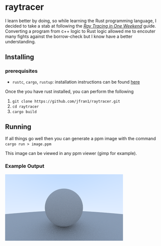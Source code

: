 # raytracer

I learn better by doing, so while learning the Rust programming language, I decided to take a stab at following the [_Ray Tracing in One Weekend_](https://raytracing.github.io/books/RayTracingInOneWeekend.html) guide. Converting a program from c++ logic to Rust logic allowed me to encouter many fights against the borrow-check but I know have a better understanding. 

## Installing
### prerequisites
* `rustc`, `cargo`, `rustup`: installation instructions can be found [here](https://www.rust-lang.org/tools/install)

Once the you have rust installed, you can perform the following
1. `git clone https://github.com/jfran1/raytracer.git`
2. `cd raytracer`
3. `cargo build`

## Running
If all things go well then you can generate a ppm image with the command
`cargo run > image.ppm`

This image can be viewed in any ppm viewer (gimp for example).

### Example Output
![output](https://raw.githubusercontent.com/jfran1/raytracer/master/examples/image.png)

